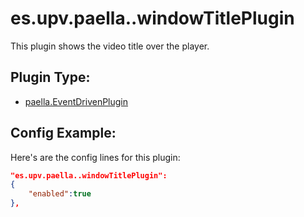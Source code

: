 # es.upv.paella..windowTitlePlugin

This plugin shows the video title over the player.

## Plugin Type:

- [paella.EventDrivenPlugin](../developer/plugin_types.md)


## Config Example:

Here's are the config lines for this plugin:

```json
"es.upv.paella..windowTitlePlugin":
{
	"enabled":true
},
```